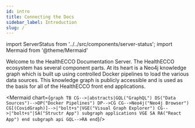 ```yaml
---
id: intro
title: Connecting the Docs
sidebar_label: Introduction
slug: /
---
```

import ServerStatus from '../../src/components/server-status';
import Mermaid from '@theme/Mermaid'


<ServerStatus />

Welcome to the HealthECCO Documentation Server. The HealthECCO ecosystem has several component parts. At its heart is a Neo4j knowledge graph which is built up using controlled Docker pipelines to load the various data sources. This knowledge graph is publicly accessible and is used as the basis for all of the HealthECCO front end applications.


<Mermaid chart={`
  graph TB
    CG-->|abstracts|GQL("GraphQL")
    DS("Data Sources")-->DP("Docker Pipelines")
    DP-->CG
    CG-->Neo4j("Neo4j Browser")
    CG[(CovidGraph)]-->|"bolt+s"|VGE("Visual Graph Explorer")
    CG-->|"bolt+s"|SA("Structr App")
        subgraph applications
          VGE
          SA
          RA("React App")
        end
        subgraph api
          GQL-->RA
        end
    `}/>

